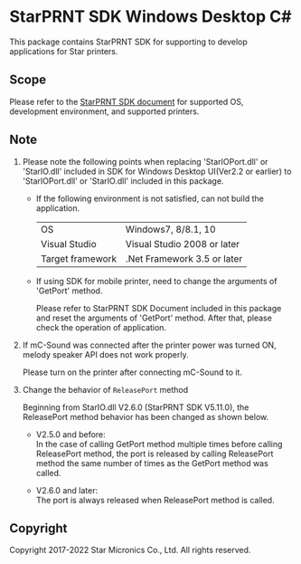 # StarPRNT SDK Windows Desktop C#

This package contains StarPRNT SDK for supporting to develop applications for Star printers.


## Scope

Please refer to the [StarPRNT SDK document](https://www.star-m.jp/starprntsdk-oml-windows_desktop.html) for supported OS, development environment, and supported printers.


## Note

1. Please note the following points when replacing 'StarIOPort.dll' or 'StarIO.dll' included in SDK for Windows Desktop UI(Ver2.2 or earlier) to 'StarIOPort.dll' or 'StarIO.dll' included in this package.

    - If the following environment is not satisfied, can not build the application.

        |                |                           |
        |----------------|---------------------------|
        |OS              |Windows7, 8/8.1, 10        |
        |Visual Studio   |Visual Studio 2008 or later|
        |Target framework|.Net Framework 3.5 or later|

    - If using SDK for mobile printer, need to change the arguments of 'GetPort' method.

        Please refer to StarPRNT SDK Document included in this package and reset the arguments of 'GetPort' method.
        After that, please check the operation of application.

2. If mC-Sound was connected after the printer power was turned ON, melody speaker API does not work properly.

    Please turn on the printer after connecting mC-Sound to it.

3. Change the behavior of `ReleasePort` method
   
   Beginning from StarIO.dll V2.6.0 (StarPRNT SDK V5.11.0), the ReleasePort method behavior has been changed as shown below.

    - V2.5.0 and before:  
    In the case of calling GetPort method multiple times before calling ReleasePort method, the port is released by calling ReleasePort method the same number of times as the GetPort method was called.
    
    - V2.6.0 and later:  
    The port is always released when ReleasePort method is called.


## Copyright

Copyright 2017-2022 Star Micronics Co., Ltd. All rights reserved.
